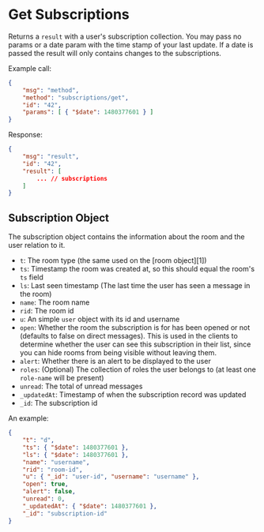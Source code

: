 # Get Subscriptions

Returns a `result` with a user's subscription collection. You may pass no params or a date param with the time stamp of your last update. If a date is passed the result will only contains changes to the subscriptions.

Example call:

```json
{
    "msg": "method",
    "method": "subscriptions/get",
    "id": "42",
    "params": [ { "$date": 1480377601 } ]
}
```

Response:

```json
{
    "msg": "result",
    "id": "42",
    "result": [
        ... // subscriptions
    ]
}
```

## Subscription Object

The subscription object contains the information about the room and the user relation to it.

- `t`: The room type (the same used on the [room object][1])
- `ts`: Timestamp the room was created at, so this should equal the room's `ts` field
- `ls`: Last seen timestamp (The last time the user has seen a message in the room)
- `name`: The room name
- `rid`: The room id
- `u`: An simple `user` object with its id and username
- `open`: Whether the room the subscription is for has been opened or not (defaults to false on direct messages). This is used in the clients to determine whether the user can see this subscription in their list, since you can hide rooms from being visible without leaving them.
- `alert`: Whether there is an alert to be displayed to the user
- `roles`: (Optional) The collection of roles the user belongs to (at least one `role-name` will be present)
- `unread`: The total of unread messages
- `_updatedAt`: Timestamp of when the subscription record was updated
- `_id`: The subscription id

An example:

```json
{
    "t": "d",
    "ts": { "$date": 1480377601 },
    "ls": { "$date": 1480377601 },
    "name": "username",
    "rid": "room-id",
    "u": { "_id": "user-id", "username": "username" },
    "open": true,
    "alert": false,
    "unread": 0,
    "_updatedAt": { "$date": 1480377601 },
    "_id": "subscription-id"
}
```
